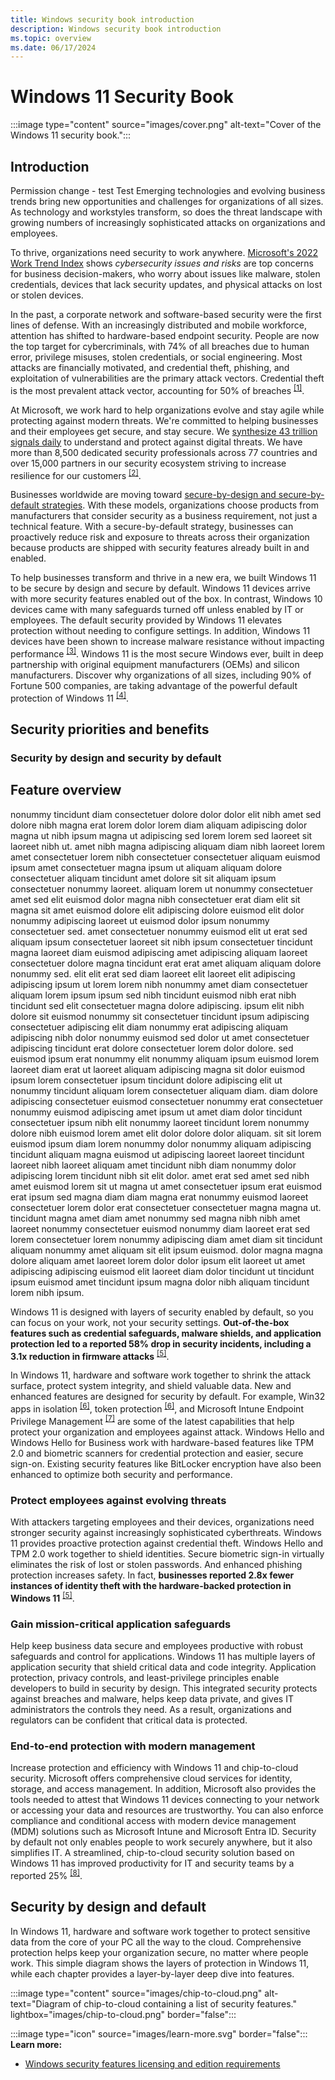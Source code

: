 ```yaml
---
title: Windows security book introduction
description: Windows security book introduction
ms.topic: overview
ms.date: 06/17/2024
---
```


# Windows 11 Security Book

:::image type="content" source="images/cover.png" alt-text="Cover of the Windows 11 security book.":::

## Introduction

Permission change - test Test
Emerging technologies and evolving business trends bring new opportunities and challenges for organizations of all sizes. As technology and workstyles transform, so does the threat landscape with growing numbers of increasingly sophisticated attacks on organizations and employees.

To thrive, organizations need security to work anywhere. [Microsoft's 2022 Work Trend Index](https://www.microsoft.com/security/blog/2022/04/05/new-security-features-for-windows-11-will-help-protect-hybrid-work/) shows *cybersecurity issues and risks* are top concerns for business decision-makers, who worry about issues like malware, stolen credentials, devices that lack security updates, and physical attacks on lost or stolen devices.

In the past, a corporate network and software-based security were the first lines of defense. With an increasingly distributed and mobile workforce, attention has shifted to hardware-based endpoint security. People are now the top target for cybercriminals, with 74% of all breaches due to human error, privilege misuses, stolen credentials, or social engineering. Most attacks are financially motivated, and credential theft, phishing, and exploitation of vulnerabilities are the primary attack vectors. Credential theft is the most prevalent attack vector, accounting for 50% of breaches <sup>[\[1\]](conclusion.md#footnote1)</sup>.

At Microsoft, we work hard to help organizations evolve and stay agile while protecting against modern threats. We're committed to helping businesses and their employees get secure, and stay secure. We [synthesize 43 trillion signals daily](https://query.prod.cms.rt.microsoft.com/cms/api/am/binary/RE5bcRe?culture=en-us&country=us) to understand and protect against digital threats. We have more than 8,500 dedicated security professionals across 77 countries and over 15,000 partners in our security ecosystem striving to increase resilience for our customers <sup>[\[2\]](conclusion.md#footnote2)</sup>.

Businesses worldwide are moving toward [secure-by-design and secure-by-default strategies](https://www.cisa.gov/securebydesign). With these models, organizations choose products from manufacturers that consider security as a business requirement, not just a technical feature. With a secure-by-default strategy, businesses can proactively reduce risk and exposure to threats across their organization because products are shipped with security features already built in and enabled.

To help businesses transform and thrive in a new era, we built Windows 11 to be secure by design and secure by default. Windows 11 devices arrive with more security features enabled out of the box. In contrast, Windows 10 devices came with many safeguards turned off unless enabled by IT or employees. The default security provided by Windows 11 elevates protection without needing to configure settings. In addition, Windows 11 devices have been shown to increase malware resistance without impacting performance <sup>[\[3\]](conclusion.md#footnote3)</sup>. Windows 11 is the most secure Windows ever, built in deep partnership with original equipment manufacturers (OEMs) and silicon manufacturers. Discover why organizations of all sizes, including 90% of Fortune 500 companies, are taking advantage of the powerful default protection of Windows 11 <sup>[\[4\]](conclusion.md#footnote4)</sup>.

## Security priorities and benefits

### Security by design and security by default

## Feature overview

nonummy tincidunt diam consectetuer dolore dolor dolor elit nibh amet sed dolore nibh magna erat lorem dolor lorem diam aliquam adipiscing dolor magna ut nibh ipsum magna ut adipiscing sed lorem lorem sed laoreet sit laoreet nibh ut. amet nibh magna adipiscing aliquam diam nibh laoreet lorem amet consectetuer lorem nibh consectetuer consectetuer aliquam euismod ipsum amet consectetuer magna ipsum ut aliquam aliquam dolore consectetuer aliquam tincidunt amet dolore sit sit aliquam ipsum consectetuer nonummy laoreet. aliquam lorem ut nonummy consectetuer amet sed elit euismod dolor magna nibh consectetuer erat diam elit sit magna sit amet euismod dolore elit adipiscing dolore euismod elit dolor nonummy adipiscing laoreet ut euismod dolor ipsum nonummy consectetuer sed. 
amet consectetuer nonummy euismod elit ut erat sed aliquam ipsum consectetuer laoreet sit nibh ipsum consectetuer tincidunt magna laoreet diam euismod adipiscing amet adipiscing aliquam laoreet consectetuer dolore magna tincidunt erat erat amet aliquam aliquam dolore nonummy sed. elit elit erat sed diam laoreet elit laoreet elit adipiscing adipiscing ipsum ut lorem lorem nibh nonummy amet diam consectetuer aliquam lorem ipsum ipsum sed nibh tincidunt euismod nibh erat nibh tincidunt sed elit consectetuer magna dolore adipiscing. ipsum elit nibh dolore sit euismod nonummy sit consectetuer tincidunt ipsum adipiscing consectetuer adipiscing elit diam nonummy erat adipiscing aliquam adipiscing nibh dolor nonummy euismod sed dolor ut amet consectetuer adipiscing tincidunt erat dolore consectetuer lorem dolor dolore. 
sed euismod ipsum erat nonummy elit nonummy aliquam ipsum euismod lorem laoreet diam erat ut laoreet aliquam adipiscing magna sit dolor euismod ipsum lorem consectetuer ipsum tincidunt dolore adipiscing elit ut nonummy tincidunt aliquam lorem consectetuer aliquam diam. diam dolore adipiscing consectetuer euismod consectetuer nonummy erat consectetuer nonummy euismod adipiscing amet ipsum ut amet diam dolor tincidunt consectetuer ipsum nibh elit nonummy laoreet tincidunt lorem nonummy dolore nibh euismod lorem amet elit dolor dolore dolor aliquam. sit sit lorem euismod ipsum diam lorem nonummy dolor nonummy aliquam adipiscing tincidunt aliquam magna euismod ut adipiscing laoreet laoreet tincidunt laoreet nibh laoreet aliquam amet tincidunt nibh diam nonummy dolor adipiscing lorem tincidunt nibh sit elit dolor. 
amet erat sed amet sed nibh amet euismod lorem sit ut magna ut amet consectetuer ipsum erat euismod erat ipsum sed magna diam diam magna erat nonummy euismod laoreet consectetuer lorem dolor erat consectetuer consectetuer magna magna ut. tincidunt magna amet diam amet nonummy sed magna nibh nibh amet laoreet nonummy consectetuer euismod nonummy diam laoreet erat sed lorem consectetuer lorem nonummy adipiscing diam amet diam sit tincidunt aliquam nonummy amet aliquam sit elit ipsum euismod. dolor magna magna dolore aliquam amet laoreet lorem dolor dolor ipsum elit laoreet ut amet adipiscing adipiscing euismod elit laoreet diam dolor tincidunt ut tincidunt ipsum euismod amet tincidunt ipsum magna dolor nibh aliquam tincidunt lorem nibh ipsum. 


Windows 11 is designed with layers of security enabled by default, so you can focus on your work, not your security settings. **Out-of-the-box features such as credential safeguards, malware shields, and application protection led to a reported 58% drop in security incidents, including a 3.1x reduction in firmware attacks** <sup>[\[5\]](conclusion.md#footnote5)</sup>.

In Windows 11, hardware and software work together to shrink the attack surface, protect system integrity, and shield valuable data. New and enhanced features are designed for security by default. For example, Win32 apps in isolation <sup>[\[6\]](conclusion.md#footnote6)</sup>, token protection <sup>[\[6\]](conclusion.md#footnote6)</sup>, and Microsoft Intune Endpoint Privilege Management <sup>[\[7\]](conclusion.md#footnote7)</sup> are some of the latest capabilities that help protect your organization and employees against attack. Windows Hello and Windows Hello for Business work with hardware-based features like TPM 2.0 and biometric scanners for credential protection and easier, secure sign-on. Existing security features like BitLocker encryption have also been enhanced to optimize both security and performance.

### Protect employees against evolving threats

With attackers targeting employees and their devices, organizations need stronger security against increasingly sophisticated cyberthreats. Windows 11 provides proactive protection against credential theft. Windows Hello and TPM 2.0 work together to shield identities. Secure biometric sign-in virtually eliminates the risk of lost or stolen passwords. And enhanced phishing protection increases safety. In fact, **businesses reported 2.8x fewer instances of identity theft with the hardware-backed protection in Windows 11** <sup>[\[5\]](conclusion.md#footnote5)</sup>.

### Gain mission-critical application safeguards

Help keep business data secure and employees productive with robust safeguards and control for applications. Windows 11 has multiple layers of application security that shield critical data and code integrity. Application protection, privacy controls, and least-privilege principles enable developers to build in security by design. This integrated security protects against breaches and malware, helps keep data private, and gives IT administrators the controls they need. As a result, organizations and regulators can be confident that critical data is protected.

### End-to-end protection with modern management

Increase protection and efficiency with Windows 11 and chip-to-cloud security. Microsoft offers comprehensive cloud services for identity, storage, and access management. In addition, Microsoft also provides the tools needed to attest that Windows 11 devices connecting to your network or accessing your data and resources are trustworthy. You can also enforce compliance and conditional access with modern device management (MDM) solutions such as Microsoft Intune and Microsoft Entra ID. Security by default not only enables people to work securely anywhere, but it also simplifies IT. A streamlined, chip-to-cloud security solution based on Windows 11 has improved productivity for IT and security teams by a reported 25% <sup>[\[8\]](conclusion.md#footnote8)</sup>.

## Security by design and default

In Windows 11, hardware and software work together to protect sensitive data from the core of your PC all the way to the cloud. Comprehensive protection helps keep your organization secure, no matter where people work. This simple diagram shows the layers of protection in Windows 11, while each chapter provides a layer-by-layer deep dive into features.

:::image type="content" source="images/chip-to-cloud.png" alt-text="Diagram of chip-to-cloud containing a list of security features." lightbox="images/chip-to-cloud.png" border="false":::

:::image type="icon" source="images/learn-more.svg" border="false"::: **Learn more:**

- [Windows security features licensing and edition requirements](/windows/security/licensing-and-edition-requirements?tabs=edition)
